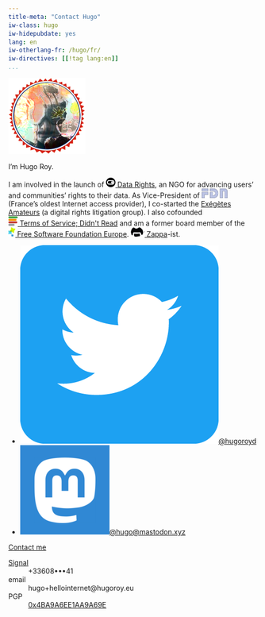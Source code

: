 ```yaml
---
title-meta: "Contact Hugo"
iw-class: hugo
iw-hidepubdate: yes
lang: en
iw-otherlang-fr: /hugo/fr/
iw-directives: [[!tag lang:en]] 
...
```



<div class="vcard" id="hcard-Hugo-Roy">
<img id="ma-tete" class="u-photo" alt="" src="/favatar.png" />
<p>I’m <span class="fn" title="Hugo Roy">Hugo<span class="lastname"> Roy</span></span>.</p>

<p><span
class="p-note">I am involved in the launch of <a href="//datarights.ngo"><img alt="" src="/assets/datarights-logo.png" height="19"> <span class="org">Data Rights</span></a>, an NGO for advancing users’ and communities’ rights to their data. As Vice-President of <a href="//fdn.fr"
style="display:inline-block"><span
class="org" title="French Data Network"><img alt="FDN"
src="/assets/fdn-logo.png" height="19"></span></a> (France’s
oldest Internet access provider), I co-started the <a
href="//exegetes.eu.org/en/">Exégètes Amateurs</a> (a digital rights
litigation group). I also cofounded <a href="//tosdr.org"
style="display:inline-block"><img alt=""
src="/assets/tosdr-icon.png"> <span class="org"
title="ToSDR">Terms of Service; Didn't Read</span></a> and am a former board member of the <a href="//www.fsfe.org"
style="display:inline-block"><img alt=""
src="/assets/fsfe-icon.png" height="19"> <span
class="org">Free Software Foundation Europe</span></a>.
<span style="display:inline-block"><a href="/tags/FrankZappa/" style="display:inline-block"><img alt=""
src="/assets/zappa-logo.png" height="19"> Zappa</a>-ist</span>.</span></p>

<!--p class="more">
When I get time...
</p-->


<ul id="relmes">
                    <li><a href="https://twitter.com/hugoroyd" rel="me" title="Twitter: @hugoroyd"><img src="/assets/twitter-icon.png" alt="">@hugoroyd</a></li>
                    <li><a href="http://mastodon.xyz/@hugo" rel="me" title="Mastodon: @hugo@mastodon.xyz"><img src="/assets/mastodon-icon.png" alt="">@hugo@mastodon.xyz</a></li>
                    <!-- <li><a href="http://www.linkedin.com/in/hugoroy" rel="me" title="LinkedIn"><img src="/assets/linkedin-icon.png" alt="">/hugoroy</a></li> -->
</ul>

<p id="contact-link"><a href="/hugo/#contact">Contact me</a></p>

<dl id="contact" class="more">
<dt><a href="https://signal.org">Signal</a></dt>
<dd>+33608•••41</dd>
<dt>email</dt>
<dd>hu<span class="zzz">SPAM</span>go+hellointernet@hu<span class="zzz">REMOVE</span>go<span class="y">roy.eu</span></dd>
<dt>PGP</dt>
<dd><a href="https://keys.openpgp.org/search?q=0x4BA9A6EE1AA9A69E">0x4BA9A6EE1AA9A69E</a></dd>
<!-- <dt><a href="https://mastodon.xyz/@hugo">Mastodon</a></dt> -->
<!-- <dd>@hugo@mastodon.xyz</dd> -->
<!-- <dt><a href="http://twitter.com/hugoroyd">Twitter</a></dt> -->
<!-- <dd>@hugoroyd</dd> -->
<!--<dt>irc</dt>-->
<!--<dd>irc.GeekNode.net/Hugo</dd>-->
<!--<dd>irc.freenode.net/hugoroyd</dd>-->
<!-- <dt><a href="https://xmpp.net/directory.php">xmpp</a></dt>-->
<!-- <dd>hugo@jabber.fsfe.org</dd>-->
</dl>
</div>

<style type="text/css">
.zzz{float: right; font-size: 0.001px; color: transparent; display:inline-block; width: 0px; text-decoration: none;}
body :target, body [fragmention] { background-color: transparent;}
</style>

